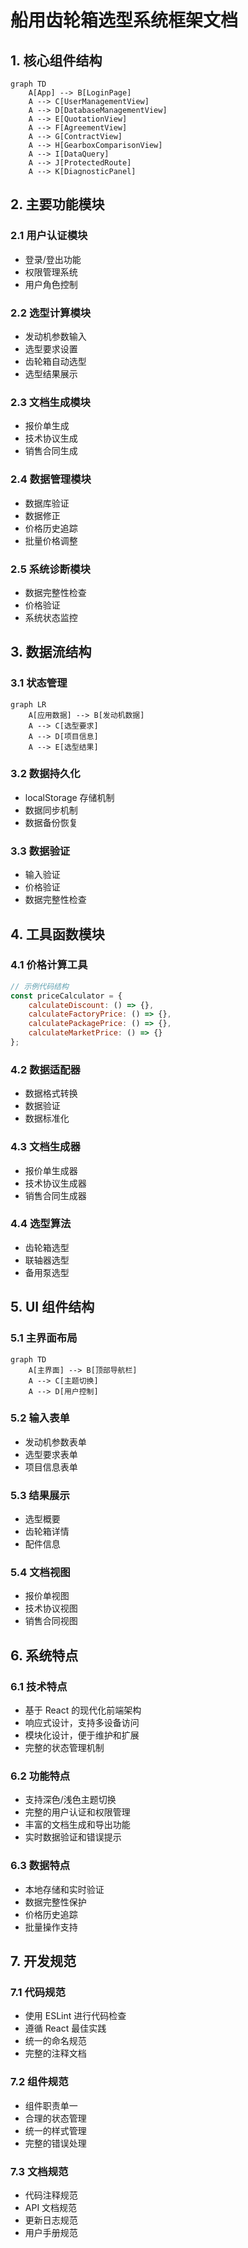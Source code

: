 # 船用齿轮箱选型系统框架文档

## 1. 核心组件结构

```mermaid
graph TD
    A[App] --> B[LoginPage]
    A --> C[UserManagementView]
    A --> D[DatabaseManagementView]
    A --> E[QuotationView]
    A --> F[AgreementView]
    A --> G[ContractView]
    A --> H[GearboxComparisonView]
    A --> I[DataQuery]
    A --> J[ProtectedRoute]
    A --> K[DiagnosticPanel]
```

## 2. 主要功能模块

### 2.1 用户认证模块
- 登录/登出功能
- 权限管理系统
- 用户角色控制

### 2.2 选型计算模块
- 发动机参数输入
- 选型要求设置
- 齿轮箱自动选型
- 选型结果展示

### 2.3 文档生成模块
- 报价单生成
- 技术协议生成
- 销售合同生成

### 2.4 数据管理模块
- 数据库验证
- 数据修正
- 价格历史追踪
- 批量价格调整

### 2.5 系统诊断模块
- 数据完整性检查
- 价格验证
- 系统状态监控

## 3. 数据流结构

### 3.1 状态管理
```mermaid
graph LR
    A[应用数据] --> B[发动机数据]
    A --> C[选型要求]
    A --> D[项目信息]
    A --> E[选型结果]
```

### 3.2 数据持久化
- localStorage 存储机制
- 数据同步机制
- 数据备份恢复

### 3.3 数据验证
- 输入验证
- 价格验证
- 数据完整性检查

## 4. 工具函数模块

### 4.1 价格计算工具
```javascript
// 示例代码结构
const priceCalculator = {
    calculateDiscount: () => {},
    calculateFactoryPrice: () => {},
    calculatePackagePrice: () => {},
    calculateMarketPrice: () => {}
};
```

### 4.2 数据适配器
- 数据格式转换
- 数据验证
- 数据标准化

### 4.3 文档生成器
- 报价单生成器
- 技术协议生成器
- 销售合同生成器

### 4.4 选型算法
- 齿轮箱选型
- 联轴器选型
- 备用泵选型

## 5. UI 组件结构

### 5.1 主界面布局
```mermaid
graph TD
    A[主界面] --> B[顶部导航栏]
    A --> C[主题切换]
    A --> D[用户控制]
```

### 5.2 输入表单
- 发动机参数表单
- 选型要求表单
- 项目信息表单

### 5.3 结果展示
- 选型概要
- 齿轮箱详情
- 配件信息

### 5.4 文档视图
- 报价单视图
- 技术协议视图
- 销售合同视图

## 6. 系统特点

### 6.1 技术特点
- 基于 React 的现代化前端架构
- 响应式设计，支持多设备访问
- 模块化设计，便于维护和扩展
- 完整的状态管理机制

### 6.2 功能特点
- 支持深色/浅色主题切换
- 完整的用户认证和权限管理
- 丰富的文档生成和导出功能
- 实时数据验证和错误提示

### 6.3 数据特点
- 本地存储和实时验证
- 数据完整性保护
- 价格历史追踪
- 批量操作支持

## 7. 开发规范

### 7.1 代码规范
- 使用 ESLint 进行代码检查
- 遵循 React 最佳实践
- 统一的命名规范
- 完整的注释文档

### 7.2 组件规范
- 组件职责单一
- 合理的状态管理
- 统一的样式管理
- 完整的错误处理

### 7.3 文档规范
- 代码注释规范
- API 文档规范
- 更新日志规范
- 用户手册规范 